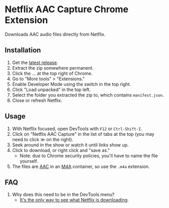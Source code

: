 # Netflix AAC Capture Chrome Extension
Downloads AAC audio files directly from Netflix.

## Installation
1. Get the [latest release](https://github.com/ribbanya/chrome-netflix-aac-capture/releases).
1. Extract the zip somewhere permanent.
1. Click the … at the top right of Chrome.
1. Go to "More tools" > "Extensions."
1. Enable Developer Mode using the switch in the top right.
1. Click "Load unpacked" in the top left.
1. Select the folder you extracted the zip to, which contains `manifest.json`.
1. Close or refresh Netflix.

## Usage
1. With Netflix focused, open DevTools with `F12` or `Ctrl-Shift-I`.
1. Click on "Netflix AAC Capture" in the list of tabs at the top (you may need to click ≫ on the right).
1. Seek around in the show or watch it until links show up.
1. Click to download, or right click and "save as."
   - Note: due to Chrome security policies, you'll have to name the file yourself.
1. The files are [AAC](https://en.wikipedia.org/wiki/Advanced_Audio_Coding) in an [M4A](https://en.wikipedia.org/wiki/MPEG-4_Part_14#Filename_extensions) container, so use the `.m4a` extension.

## FAQ
1. Why does this need to be in the DevTools menu?
   - [It's the only way to see what Netflix is downloading](https://stackoverflow.com/a/18446617/5880994).

